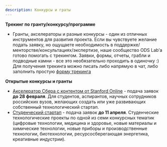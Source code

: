 ```yaml
---
description: Конкурсы и граты
---
```

**Трекинг по гранту/конкурсу/программе**
* Гранты, акселераторы и разные конкурсы - один из отличных инструментов для развития проекта. Если вы чувствуете желание подать заявку, но ощущаете необходимость в поддержке/менторстве/консультациях/экспертизе, наше сообщество ODS Lab’а готово помогать с трекингом. Заявки, формы, отчеты, грабли и подводные камни - все это необязательно проходить в одиночку :)
Для получения трекинга можно писать либо напрямую в чат, либо заполнить простую [форму трекинга](https://forms.gle/4bdVcGaeuEwvAgzs8)


**Открытые конкурсы и гранты**
* [Акселератор Сбера с контентом от Stanford Online](https://sberstudent.sberclass.ru/?utm_source=vk-post&utm_medium=social_promo&utm_campaign=SberStudent&utm_term=february&utm_content=msuthefirst) - подача заявок **до 28 февраля**. Для студентов, аспирантов, научных сотрудников российских вузов, желающих создать или уже развивающих собственный технологический стартап.
* [Студенческий стартап](https://fasie.ru/studstartup/) - подача заявок **до 11 апреля**. Студенческие технологические проекты по одной из семи конкурсных тематик 
(цифровые технологии, медицина и здоровье, новые материалы и химические технологии, новые приборы и производственные технологии, биотехнологии, ресурсосберегающая энергетика, 
креативные индустрии).
